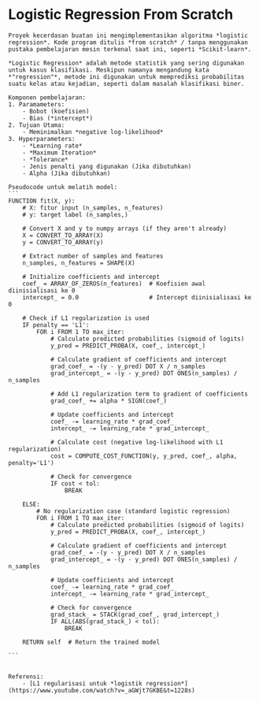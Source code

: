 # Logistic Regression From Scratch

    Proyek kecerdasan buatan ini mengimplementasikan algoritma *logistic regression*. Kode program ditulis *from scratch* / tanpa menggunakan pustaka pembelajaran mesin terkenal saat ini, seperti *Scikit-learn*. 

    *Logistic Regression* adalah metode statistik yang sering digunakan untuk kasus klasifikasi. Meskipun namanya mengandung kata *"regression"*, metode ini digunakan untuk memprediksi probabilitas suatu kelas atau kejadian, seperti dalam masalah klasifikasi biner.

    Komponen pembelajaran:
    1. Paramameters:
        - Bobot (koefisien)
        - Bias (*intercept*)
    2. Tujuan Utama:
        - Meminimalkan *negative log-likelihood*
    3. Hyperparameters:
        - *Learning rate*
        - *Maximum Iteration*
        - *Tolerance*
        - Jenis penalti yang digunakan (Jika dibutuhkan)
        - Alpha (Jika dibutuhkan)

    Pseudocode untuk melatih model:
    ```
    FUNCTION fit(X, y):
        # X: fitur input (n_samples, n_features)
        # y: target label (n_samples,)
        
        # Convert X and y to numpy arrays (if they aren't already)
        X = CONVERT_TO_ARRAY(X)
        y = CONVERT_TO_ARRAY(y)
        
        # Extract number of samples and features
        n_samples, n_features = SHAPE(X)

        # Initialize coefficients and intercept
        coef_ = ARRAY_OF_ZEROS(n_features)  # Koefisien awal diinisialisasi ke 0
        intercept_ = 0.0                    # Intercept diinisialisasi ke 0

        # Check if L1 regularization is used
        IF penalty == 'L1':
            FOR i FROM 1 TO max_iter:
                # Calculate predicted probabilities (sigmoid of logits)
                y_pred = PREDICT_PROBA(X, coef_, intercept_)

                # Calculate gradient of coefficients and intercept
                grad_coef_ = -(y - y_pred) DOT X / n_samples
                grad_intercept_ = -(y - y_pred) DOT ONES(n_samples) / n_samples

                # Add L1 regularization term to gradient of coefficients
                grad_coef_ += alpha * SIGN(coef_)

                # Update coefficients and intercept
                coef_ -= learning_rate * grad_coef_
                intercept_ -= learning_rate * grad_intercept_

                # Calculate cost (negative log-likelihood with L1 regularization)
                cost = COMPUTE_COST_FUNCTION(y, y_pred, coef_, alpha, penalty='L1')

                # Check for convergence
                IF cost < tol:
                    BREAK

        ELSE:
            # No regularization case (standard logistic regression)
            FOR i FROM 1 TO max_iter:
                # Calculate predicted probabilities (sigmoid of logits)
                y_pred = PREDICT_PROBA(X, coef_, intercept_)

                # Calculate gradient of coefficients and intercept
                grad_coef_ = -(y - y_pred) DOT X / n_samples
                grad_intercept_ = -(y - y_pred) DOT ONES(n_samples) / n_samples

                # Update coefficients and intercept
                coef_ -= learning_rate * grad_coef_
                intercept_ -= learning_rate * grad_intercept_

                # Check for convergence
                grad_stack_ = STACK(grad_coef_, grad_intercept_)
                IF ALL(ABS(grad_stack_) < tol):
                    BREAK

        RETURN self  # Return the trained model

    ```


    Referensi:
        - [L1 regularisasi untuk *logistik regression*](https://www.youtube.com/watch?v=_aGWjt7GKBE&t=1228s)